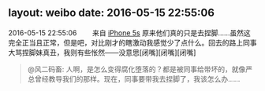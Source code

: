layout: weibo
date: 2016-05-15 22:55:06
---
2016-05-15 22:55:06  &nbsp;&nbsp;&nbsp;&nbsp;&nbsp;&nbsp; 来自 <a href="sinaweibo://customweibosource" rel="nofollow">iPhone 5s</a>
原来他们真的只是去捏脚……虽然这完全正当且正常，但是吧，对比刚才的瞎激动我感觉少了点什么。回去的路上同事大骂捏脚妹真丑，我则有些怅然——没意思[闭嘴][闭嘴][闭嘴]
>  @风二码畜: 人啊，是怎么变得腐化堕落的？都是被同事给带坏的，就像严总曾经教导我们的那样。现在，同事要带我去捏脚了，我该怎么办…… ​​​
